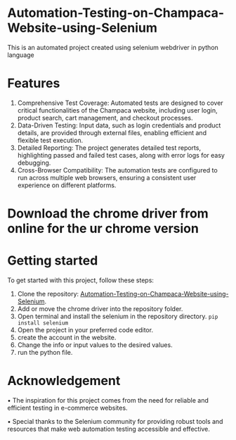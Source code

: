 # Automation-Testing-on-Champaca-Website-using-Selenium
This is an automated project created using selenium webdriver in python language

# Features
1. Comprehensive Test Coverage: Automated tests are designed to cover critical functionalities of the Champaca website, including user login, product search, cart management, and checkout processes.
2. Data-Driven Testing: Input data, such as login credentials and product details, are provided through external files, enabling efficient and flexible test execution.
3. Detailed Reporting: The project generates detailed test reports, highlighting passed and failed test cases, along with error logs for easy debugging.
4. Cross-Browser Compatibility: The automation tests are configured to run across multiple web browsers, ensuring a consistent user experience on different platforms.

# Download the chrome driver from online for the ur chrome version

# Getting started
To get started with this project, follow these steps:

1. Clone the repository: [Automation-Testing-on-Champaca-Website-using-Selenium](https://github.com/Manoj-412/Automation-Testing-on-Champaca-Website-using-Selenium.git).
2. Add or move the chrome driver into the repository folder.
3. Open terminal and install the selenium in the repository directory. `pip install selenium`
4. Open the project in your preferred code editor.
5. create the account in the website.
6. Change the info or input values to the desired values.
7. run the python file.

# Acknowledgement

• The inspiration for this project comes from the need for reliable and efficient testing in e-commerce websites.

• Special thanks to the Selenium community for providing robust tools and resources that make web automation testing accessible and effective.
